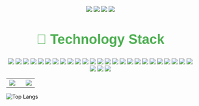 <p align="center">
 <img src="https://badges.pufler.dev/visits/angganurbayu/angganurbayu"/> 
 <img src="https://badges.pufler.dev/years/angganurbayu"/>
 <img src="https://badges.pufler.dev/repos/angganurbayu"/>
 <img src="https://badges.pufler.dev/commits/monthly/angganurbayu" />
</p>

<h2 align="center" style="font-family: 'Arial', sans-serif; color: #4CAF50; font-size: 36px; font-weight: bold;">🚀 Technology Stack</h2>
<p align="center">
  <img src="https://img.shields.io/badge/-PHP-787CB5?style=flat-square&logo=php&logoColor=white"/>
  <img src="https://img.shields.io/badge/-CodeIgniter-EF4223?style=flat-square&logo=codeigniter&logoColor=white"/>
  <img src="https://img.shields.io/badge/-Laravel-E74430?style=flat-square&logo=laravel&logoColor=white"/>
  <img src="https://img.shields.io/badge/Java-ED8B00?style=flat-square&logo=openjdk&logoColor=white"/>
  <img src="https://img.shields.io/badge/-Spring%20Boot-6DB33F?style=flat-square&logo=springboot&logoColor=white"/>
  <img src="https://img.shields.io/badge/-HTML5-E34F26?style=flat-square&logo=html5&logoColor=white"/>
  <img src="https://img.shields.io/badge/-CSS3-1572B6?style=flat-square&logo=css3&logoColor=white"/>
  <img src="https://img.shields.io/badge/-Bootstrap-563D7C?style=flat-square&logo=bootstrap&logoColor=white"/>
  <img src="https://img.shields.io/badge/-JavaScript-F7DF1E?style=flat-square&logo=javascript&logoColor=black"/>
  <img src="https://img.shields.io/badge/-React-61DAFB?style=flat-square&logo=react&logoColor=black"/>
  <img src="https://img.shields.io/badge/Next.js-black?logo=next.js&logoColor=white"/>
  <img src="https://img.shields.io/badge/-Nodejs-339933?style=flat-square&logo=Node.js&logoColor=white"/>
  <img src="https://img.shields.io/badge/-MySQL-34517d?style=flat-square&logo=mysql&logoColor=white"/>
  <img src="https://img.shields.io/badge/-PostgreSQL-336791?style=flat-square&logo=postgresql&logoColor=white"/>
  <img src="https://custom-icon-badges.demolab.com/badge/Oracle-F80000?logo=oracle&logoColor=fff"/>
  <img src="https://img.shields.io/badge/Firebase-FFCB2B?logo=Firebase&logoColor=black"/>
  <img src="https://img.shields.io/badge/Supabase-3FCF8E?logo=supabase&logoColor=fff"/>
  <img src="https://img.shields.io/badge/-Git-F1502F?style=flat-square&logo=git&logoColor=white"/>
  <img src="https://img.shields.io/badge/-Docker-2496ED?style=flat-square&logo=docker&logoColor=white"/>
  <img src="https://img.shields.io/badge/GitHub_Actions-1a73e8?logo=github-actions&logoColor=white"/>
  <img src="https://img.shields.io/badge/GitLab%20CI-FC6D26?logo=gitlab&logoColor=fff"/>
  <img src="https://img.shields.io/badge/Jenkins-D33834?logo=jenkins&logoColor=white"/>
  <img src="https://img.shields.io/badge/Snyk-4C4A73?logo=snyk&logoColor=fff"/>
  <img src="https://img.shields.io/badge/SonarCloud-F3702A?logo=sonarcloud&logoColor=fff"/>
  <img src="https://img.shields.io/badge/StackHawk-00CBC6?logo=StackHawk&logoColor=fff"/>
  <img src="https://img.shields.io/badge/Netlify-%23000000.svg?logo=netlify&logoColor=#00C7B7">
  <img src="https://img.shields.io/badge/Google%20Cloud-%234285F4.svg?logo=google-cloud&logoColor=white"/>
  <img src="https://img.shields.io/badge/Vercel-%23000000.svg?logo=vercel&logoColor=white"/>
</p>

<table>
  <tr>
    <td>
      <picture>
        <source
          srcset="https://github-readme-stats.vercel.app/api?username=angganurbayu&show_icons=true&theme=neon"
          media="(prefers-color-scheme: dark)"
        />
        <source
          srcset="https://github-readme-stats.vercel.app/api?username=angganurbayu&show_icons=true"
          media="(prefers-color-scheme: light), (prefers-color-scheme: no-preference)"
        />
        <img src="https://github-readme-stats.vercel.app/api?username=angganurbayu&show_icons=true" />
      </picture>
    </td>
    <td style="padding-left: 20px;">
      <a href="https://git.io/streak-stats">
        <img src="https://github-readme-streak-stats.herokuapp.com/?user=angganurbayu&show_icons=true&theme=neon" />
      </a>
    </td>
  </tr>
</table>

![Top Langs](https://github-readme-stats.vercel.app/api/top-langs/?username=angganurbayu&layout=compact&theme=neon)
